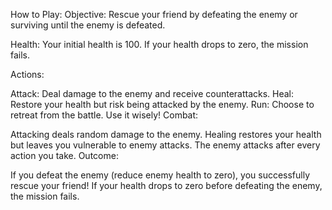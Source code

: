 How to Play:
Objective: Rescue your friend by defeating the enemy or surviving until the enemy is defeated.

Health: Your initial health is 100. If your health drops to zero, the mission fails.

Actions:

Attack: Deal damage to the enemy and receive counterattacks.
Heal: Restore your health but risk being attacked by the enemy.
Run: Choose to retreat from the battle. Use it wisely!
Combat:

Attacking deals random damage to the enemy.
Healing restores your health but leaves you vulnerable to enemy attacks.
The enemy attacks after every action you take.
Outcome:

If you defeat the enemy (reduce enemy health to zero), you successfully rescue your friend!
If your health drops to zero before defeating the enemy, the mission fails.
